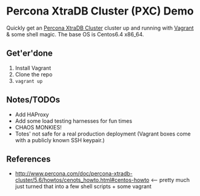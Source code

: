 # Percona XtraDB Cluster (PXC) Demo

Quickly get an [Percona XtraDB Cluster](http://www.percona.com/software/percona-xtradb-cluster) cluster up and running with [Vagrant](http://www.vagrantup.com/) & some shell magic. The base OS is Centos6.4 x86_64.

## Get'er'done

 1. Install Vagrant
 2. Clone the repo
 3. `vagrant up`

## Notes/TODOs

 - Add HAProxy
 - Add some load testing harnesses for fun times
 - CHAOS MONKIES!
 - Totes' not safe for a real production deployment (Vagrant boxes come with a
   publicly known SSH keypair.)

## References

 * http://www.percona.com/doc/percona-xtradb-cluster/5.6/howtos/cenots_howto.html#centos-howto <-- pretty much just turned that into a few shell scripts + some vagrant
